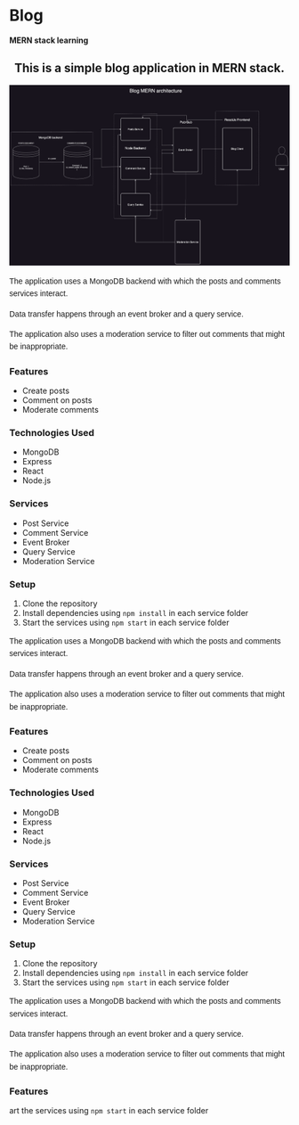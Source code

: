# Blog
**MERN stack learning**

<div align="center">
  <h2>This is a simple blog application in MERN stack.</h2>
</div>

<p align="center">
  <img src="Blog_Design.drawio.png" alt="Design Diagram" width="600"/>
</p>

<div style="font-family: Arial, sans-serif; line-height: 1.6;">
  <p>The application uses a MongoDB backend with which the posts and comments services interact.</p>
  <p>Data transfer happens through an event broker and a query service.</p>
  <p>The application also uses a moderation service to filter out comments that might be inappropriate.</p>
</div>

<h3>Features</h3>
<ul>
  <li>Create posts</li>
  <li>Comment on posts</li>
  <li>Moderate comments</li>
</ul>

<h3>Technologies Used</h3>
<ul>
  <li>MongoDB</li>
  <li>Express</li>
  <li>React</li>
  <li>Node.js</li>
</ul>

<h3>Services</h3>
<ul>
  <li>Post Service</li>
  <li>Comment Service</li>
  <li>Event Broker</li>
  <li>Query Service</li>
  <li>Moderation Service</li>
</ul>

<h3>Setup</h3>
<ol>
  <li>Clone the repository</li>
  <li>Install dependencies using <code>npm install</code> in each service folder</li>
  <li>Start the services using <code>npm start</code> in each service folder</li>
</ol>
</p>

<div style="font-family: Arial, sans-serif; line-height: 1.6;">
  <p>The application uses a MongoDB backend with which the posts and comments services interact.</p>
  <p>Data transfer happens through an event broker and a query service.</p>
  <p>The application also uses a moderation service to filter out comments that might be inappropriate.</p>
</div>

<h3>Features</h3>
<ul>
  <li>Create posts</li>
  <li>Comment on posts</li>
  <li>Moderate comments</li>
</ul>

<h3>Technologies Used</h3>
<ul>
  <li>MongoDB</li>
  <li>Express</li>
  <li>React</li>
  <li>Node.js</li>
</ul>

<h3>Services</h3>
<ul>
  <li>Post Service</li>
  <li>Comment Service</li>
  <li>Event Broker</li>
  <li>Query Service</li>
  <li>Moderation Service</li>
</ul>

<h3>Setup</h3>
<ol>
  <li>Clone the repository</li>
  <li>Install dependencies using <code>npm install</code> in each service folder</li>
  <li>Start the services using <code>npm start</code> in each service folder</li>
</ol>
</p>

<div style="font-family: Arial, sans-serif; line-height: 1.6;">
  <p>The application uses a MongoDB backend with which the posts and comments services interact.</p>
  <p>Data transfer happens through an event broker and a query service.</p>
  <p>The application also uses a moderation service to filter out comments that might be inappropriate.</p>
</div>

<h3>Features</h3>
art the services using <code>npm start</code> in each service folder</li>
</ol>
